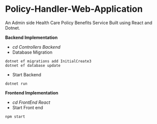 # Policy-Handler-Web-Application
An Admin side Health Care Policy Benefits Service Built using React and Dotnet.

**Backend Implementation**
<br/>
- *cd Controllers Backend*
- Database Migration
```
dotnet ef migrations add InitialCreate3
dotnet ef database update
```

- Start Backend
```
dotnet run
```
**Frontend Implementation**
<br/>
- *cd FrontEnd React*
- Start Front end
```
npm start
```
